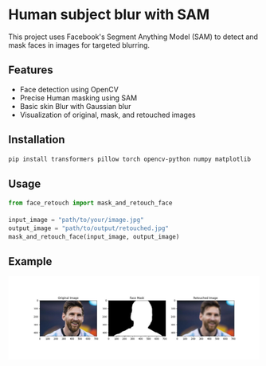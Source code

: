 # Human subject blur with SAM

This project uses Facebook's Segment Anything Model (SAM) to detect and mask faces in images for targeted blurring.

## Features

- Face detection using OpenCV
- Precise Human masking using SAM
- Basic skin Blur with Gaussian blur
- Visualization of original, mask, and retouched images

## Installation

```bash
pip install transformers pillow torch opencv-python numpy matplotlib
```

## Usage

```python
from face_retouch import mask_and_retouch_face

input_image = "path/to/your/image.jpg"
output_image = "path/to/output/retouched.jpg"
mask_and_retouch_face(input_image, output_image)
```

## Example

![Example of face retouching](./retouched_image_comparison.jpg)
